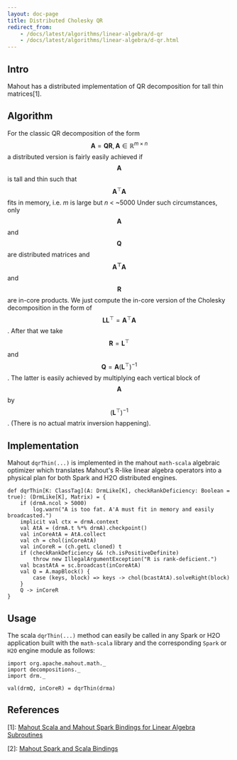 ```yaml
---
layout: doc-page
title: Distributed Cholesky QR
redirect_from:
    - /docs/latest/algorithms/linear-algebra/d-qr
    - /docs/latest/algorithms/linear-algebra/d-qr.html 
---
```


## Intro

Mahout has a distributed implementation of QR decomposition for tall thin matrices[1].

## Algorithm 

For the classic QR decomposition of the form $$ \mathbf{A}=\mathbf{QR},\mathbf{A}\in\mathbb{R}^{m\times n} $$ 
a distributed version is fairly easily achieved if $$ \mathbf{A} $$ is tall and thin such that 
$$ \mathbf{A}^{\top}\mathbf{A} $$ fits in memory, i.e. *m* is large but *n* < ~5000 Under such circumstances, 
only $$ \mathbf{A} $$ and $$ \mathbf{Q} $$ are distributed matrices and $$ \mathbf{A^{\top}A} $$ and 
$$ \mathbf{R} $$ are in-core products. We just compute the in-core version of the Cholesky decomposition 
in the form of $$ \mathbf{LL}^{\top}= \mathbf{A}^{\top}\mathbf{A}$$.  After that we take $$ \mathbf{R}= \mathbf{L}^{\top} $$
 and $$ \mathbf{Q}=\mathbf{A}\left(\mathbf{L}^{\top}\right)^{-1} $$.  The latter is easily achieved by multiplying each 
 vertical block of $$ \mathbf{A} $$ by $$ \left(\mathbf{L}^{\top}\right)^{-1} $$.  (There is no actual matrix inversion 
 happening). 



## Implementation

Mahout `dqrThin(...)` is implemented in the mahout `math-scala` algebraic optimizer which translates Mahout's R-like linear algebra operators into a physical plan for both Spark and H2O distributed engines.

    def dqrThin[K: ClassTag](A: DrmLike[K], checkRankDeficiency: Boolean = true): (DrmLike[K], Matrix) = {        
        if (drmA.ncol > 5000)
            log.warn("A is too fat. A'A must fit in memory and easily broadcasted.")
        implicit val ctx = drmA.context
        val AtA = (drmA.t %*% drmA).checkpoint()
        val inCoreAtA = AtA.collect
        val ch = chol(inCoreAtA)
        val inCoreR = (ch.getL cloned) t
        if (checkRankDeficiency && !ch.isPositiveDefinite)
            throw new IllegalArgumentException("R is rank-deficient.")
        val bcastAtA = sc.broadcast(inCoreAtA)
        val Q = A.mapBlock() {
            case (keys, block) => keys -> chol(bcastAtA).solveRight(block)
        }
        Q -> inCoreR
    }


## Usage

The scala `dqrThin(...)` method can easily be called in any Spark or H2O application built with the `math-scala` library and the corresponding `Spark` or `H2O` engine module as follows:

    import org.apache.mahout.math._
    import decompositions._
    import drm._
    
    val(drmQ, inCoreR) = dqrThin(drma)

 
## References

[1]: [Mahout Scala and Mahout Spark Bindings for Linear Algebra Subroutines](http://mahout.apache.org/users/sparkbindings/ScalaSparkBindings.pdf)

[2]: [Mahout Spark and Scala Bindings](http://mahout.apache.org/users/sparkbindings/home.html)

